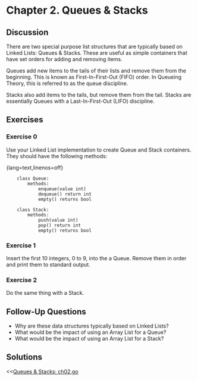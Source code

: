 Chapter 2. Queues & Stacks
==========================

Discussion
----------
There are two special purpose list structures that are typically based on
Linked Lists: Queues & Stacks. These are useful as simple containers that have
set orders for adding and removing items.

Queues add new items to the tails of their lists and remove them from the
beginning. This is known as First-In-First-Out (FIFO) order. In Queueing
Theory, this is referred to as the queue discipline.

Stacks also add items to the tails, but remove them from the tail. Stacks are
essentially Queues with a Last-In-First-Out (LIFO) discipline.


Exercises
---------

### Exercise 0
Use your Linked List implementation to create Queue and Stack containers.
They should have the following methods:

{lang=text,linenos=off}
~~~~~~~
	class Queue:
		methods:
			enqueue(value int)
			dequeue() return int
			empty() returns bool

	class Stack:
		methods:
			push(value int)
			pop() return int
			empty() returns bool
~~~~~~~


### Exercise 1
Insert the first 10 integers, 0 to 9, into the a Queue. Remove them in order
and print them to standard output.


### Exercise 2
Do the same thing with a Stack.


Follow-Up Questions
-------------------
- Why are these data structures typically based on Linked Lists?
- What would be the impact of using an Array List for a Queue?
- What would be the impact of using an Array List for a Stack?


Solutions
---------
<<[Queues & Stacks: ch02.go](../csbc-bin/ch02.go)
